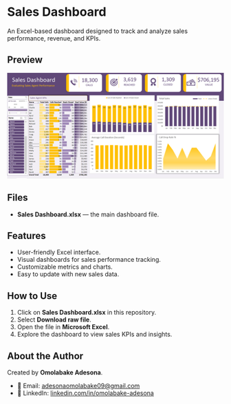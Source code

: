 # Sales Dashboard

An Excel-based dashboard designed to track and analyze sales performance, revenue, and KPIs.

## Preview
![Sales Dashboard Preview](images/sales-dashboard-preview.png)

## Files
- **Sales Dashboard.xlsx** — the main dashboard file.

## Features
- User-friendly Excel interface.  
- Visual dashboards for sales performance tracking.  
- Customizable metrics and charts.  
- Easy to update with new sales data.

## How to Use
1. Click on **Sales Dashboard.xlsx** in this repository.  
2. Select **Download raw file**.  
3. Open the file in **Microsoft Excel**.  
4. Explore the dashboard to view sales KPIs and insights.

## About the Author
Created by **Omolabake Adesona**.  
- 📧 Email: adesonaomolabake09@gmail.com  
- 🔗 LinkedIn: [linkedin.com/in/omolabake-adesona](https://www.linkedin.com/in/omolabake-adesona/)
